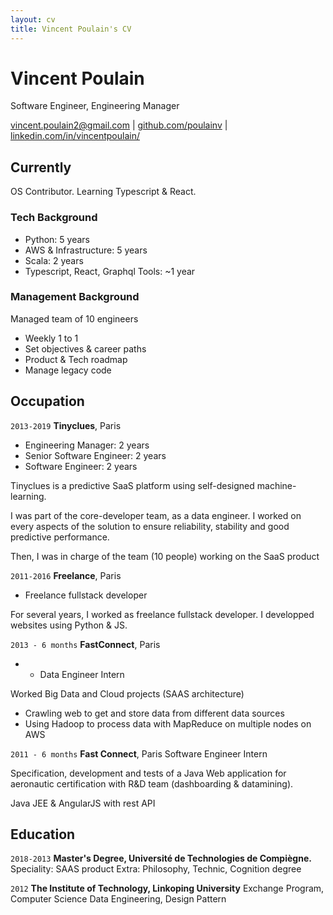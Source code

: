 ```yaml
---
layout: cv
title: Vincent Poulain's CV
---
```

# Vincent Poulain
Software Engineer, Engineering Manager

<div id="webaddress">
<a href="vincent.poulain2@gmail.com">vincent.poulain2@gmail.com</a>
| <a href="https://github.com/poulainv">github.com/poulainv</a>
| <a href="https://www.linkedin.com/in/vincentpoulain/">linkedin.com/in/vincentpoulain/</a>
</div>


## Currently

OS Contributor. Learning Typescript & React. 

### Tech Background

- Python: 5 years
- AWS & Infrastructure: 5 years
- Scala: 2 years
- Typescript, React, Graphql Tools: ~1 year


### Management Background

Managed team of 10 engineers
- Weekly 1 to 1
- Set objectives & career paths
- Product & Tech roadmap
- Manage legacy code    

## Occupation

`2013-2019`
__Tinyclues__, Paris

- Engineering Manager: 2 years
- Senior Software Engineer: 2 years
- Software Engineer: 2 years

Tinyclues is a predictive SaaS platform using self-designed machine-learning.

I was part of the core-developer team, as a data engineer. I worked on every aspects of the solution to ensure reliability, stability and good predictive performance.

Then, I was in charge of the team (10 people) working on the SaaS product

`2011-2016`
__Freelance__, Paris
- Freelance fullstack developer

For several years, I worked as freelance fullstack developer. I developped websites using Python & JS.

`2013 - 6 months`
__FastConnect__, Paris
- - Data Engineer Intern

Worked Big Data and Cloud projects (SAAS architecture)
- Crawling web to get and store data from different data sources
- Using Hadoop to process data with MapReduce on multiple nodes on AWS



`2011 - 6 months`
__Fast Connect__, Paris
Software Engineer Intern

Specification, development and tests of a Java Web application for aeronautic certification with R&D team (dashboarding & datamining).

Java JEE & AngularJS with rest API

## Education

`2018-2013`
__Master's Degree, Université de Technologies de Compiègne.__
Speciality: SAAS product
Extra: Philosophy, Technic, Cognition degree

`2012`
__The Institute of Technology, Linkoping University__
Exchange Program, Computer Science
Data Engineering, Design Pattern

<!-- ### Footer

Last updated: May 2013 -->


